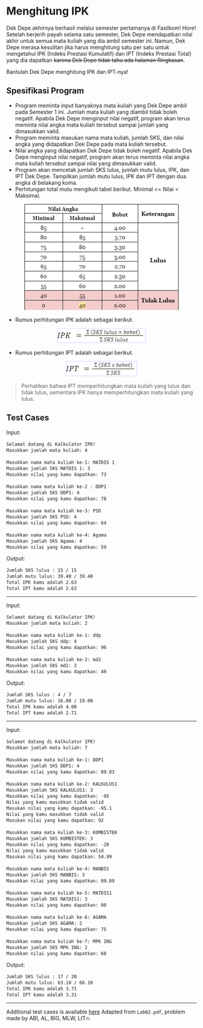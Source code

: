 # Menghitung IPK

Dek Depe akhirnya berhasil melalui semester pertamanya di Fasilkom! Hore! Setelah berjerih payah selama satu semester, Dek Depe mendapatkan nilai akhir untuk semua mata kuliah yang dia ambil semester ini. Namun, Dek Depe merasa kesulitan jika harus menghitung satu per satu untuk mengetahui IPK (Indeks Prestasi Kumulatif) dan IPT (Indeks Prestasi Total) yang dia dapatkan ~~karena Dek Depe tidak tahu ada halaman Ringkasan~~.

Bantulah Dek Depe menghitung IPK dan IPT-nya!

## Spesifikasi Program

-   Program meminta input banyaknya mata kuliah yang Dek Depe ambil pada Semester 1 ini. Jumlah mata kuliah yang diambil tidak boleh negatif. Apabila Dek Depe menginput nilai negatif, program akan terus meminta nilai angka mata kuliah tersebut sampai jumlah yang dimasukkan valid.
-   Program meminta masukan nama mata kuliah, jumlah SKS, dan nilai angka yang didapatkan Dek Depe pada mata kuliah tersebut.
-   Nilai angka yang didapatkan Dek Depe tidak boleh negatif. Apabila Dek Depe menginput nilai negatif, program akan terus meminta nilai angka mata kuliah tersebut sampai nilai yang dimasukkan valid.
-   Program akan mencetak jumlah SKS lulus, jumlah mutu lulus, IPK, dan IPT Dek Depe. Tampilkan jumlah mutu lulus, IPK dan IPT dengan dua angka di belakang koma.
-   Perhitungan total mutu mengikuti tabel berikut. Minimal <= Nilai < Maksimal.

<p align="center">
  <img src="../images/02_ipktable.png" />
</p>

-   Rumus perhitungan IPK adalah sebagai berikut.

<p align="center">
  <img src="../images/02_ipkformula.png" />
</p>

-   Rumus perhitungan IPT adalah sebagai berikut.

<p align="center">
  <img src="../images/02_iptformula.png" />
</p>

> Perhatikan bahwa IPT memperhitungkan mata kuliah yang lulus dan tidak lulus, sementara IPK hanya memperhitungkan mata kuliah yang lulus.

## Test Cases

Input:

```
Selamat datang di Kalkulator IPK!
Masukkan jumlah mata kuliah: 4

Masukkan nama mata kuliah ke-1: MATDIS 1
Masukkan jumlah SKS MATDIS 1: 3
Masukkan nilai yang kamu dapatkan: 73

Masukkan nama mata kuliah ke-2 : DDP1
Masukkan jumlah SKS DDP1: 4
Masukkan nilai yang kamu dapatkan: 78

Masukkan nama mata kuliah ke-3: PSD
Masukkan jumlah SKS PSD: 4
Masukkan nilai yang kamu dapatkan: 64

Masukkan nama mata kuliah ke-4: Agama
Masukkan jumlah SKS Agama: 4
Masukkan nilai yang kamu dapatkan: 59
```

Output:

```
Jumlah SKS lulus : 15 / 15
Jumlah mutu lulus: 39.40 / 39.40
Total IPK kamu adalah 2.63
Total IPT kamu adalah 2.63
```

---

Input:

```
Selamat datang di Kalkulator IPK!
Masukkan jumlah mata kuliah: 2

Masukkan nama mata kuliah ke-1: ddp
Masukkan jumlah SKS ddp: 4
Masukkan nilai yang kamu dapatkan: 96

Masukkan nama mata kuliah ke-2: md2
Masukkan jumlah SKS md2: 3
Masukkan nilai yang kamu dapatkan: 49
```

Output:

```
Jumlah SKS lulus : 4 / 7
Jumlah mutu lulus: 16.00 / 19.00
Total IPK kamu adalah 4.00
Total IPT kamu adalah 2.71

```

---

Input:

```
Selamat datang di Kalkulator IPK!
Masukkan jumlah mata kuliah: 7

Masukkan nama mata kuliah ke-1: DDP1
Masukkan jumlah SKS DDP1: 4
Masukkan nilai yang kamu dapatkan: 89.83

Masukkan nama mata kuliah ke-2: KALKULUS1
Masukkan jumlah SKS KALKULUS1: 3
Masukkan nilai yang kamu dapatkan: -95
Nilai yang kamu masukkan tidak valid
Masukan nilai yang kamu dapatkan: -95.1
Nilai yang kamu masukkan tidak valid
Masukan nilai yang kamu dapatkan: 92

Masukkan nama mata kuliah ke-3: KOMBISTEK
Masukkan jumlah SKS KOMBISTEK: 3
Masukkan nilai yang kamu dapatkan: -20
Nilai yang kamu masukkan tidak valid
Masukan nilai yang kamu dapatkan: 54.99

Masukkan nama mata kuliah ke-4: MANBIS
Masukkan jumlah SKS MANBIS: 3
Masukkan nilai yang kamu dapatkan: 89.89

Masukkan nama mata kuliah ke-5: MATDIS1
Masukkan jumlah SKS MATDIS1: 3
Masukkan nilai yang kamu dapatkan: 80

Masukkan nama mata kuliah ke-6: AGAMA
Masukkan jumlah SKS AGAMA: 2
Masukkan nilai yang kamu dapatkan: 75

Masukkan nama mata kuliah ke-7: MPK ING
Masukkan jumlah SKS MPK ING: 2
Masukkan nilai yang kamu dapatkan: 68
```

Output:

```
Jumlah SKS lulus : 17 / 20
Jumlah mutu lulus: 63.10 / 66.10
Total IPK kamu adalah 3.71
Total IPT kamu adalah 3.31
```

---

Additional test cases is available [here](./test_cases.txt)
Adapted from `Lab02.pdf`, problem made by ABI, AL, BIG, MLW, LIT🔥.
